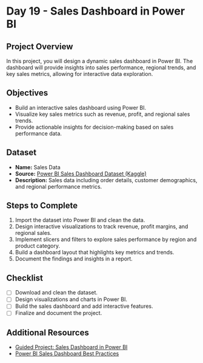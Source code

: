 # Day 19 - Sales Dashboard in Power BI

## Project Overview
In this project, you will design a dynamic sales dashboard in Power BI. The dashboard will provide insights into sales performance, regional trends, and key sales metrics, allowing for interactive data exploration.

## Objectives
- Build an interactive sales dashboard using Power BI.
- Visualize key sales metrics such as revenue, profit, and regional sales trends.
- Provide actionable insights for decision-making based on sales performance data.

## Dataset
- **Name:** Sales Data
- **Source:** [Power BI Sales Dashboard Dataset (Kaggle)](https://www.kaggle.com/datasets/mrferozi/power-bi-sales-dashboard)
- **Description:** Sales data including order details, customer demographics, and regional performance metrics.

## Steps to Complete
1. Import the dataset into Power BI and clean the data.
2. Design interactive visualizations to track revenue, profit margins, and regional sales.
3. Implement slicers and filters to explore sales performance by region and product category.
4. Build a dashboard layout that highlights key metrics and trends.
5. Document the findings and insights in a report.

## Checklist
- [ ] Download and clean the dataset.
- [ ] Design visualizations and charts in Power BI.
- [ ] Build the sales dashboard and add interactive features.
- [ ] Finalize and document the project.

## Additional Resources
- [Guided Project: Sales Dashboard in Power BI](https://www.coursera.org/learn/sales-dashboard-powerbi)
- [Power BI Sales Dashboard Best Practices](https://docs.microsoft.com/en-us/power-bi/guided-learning/sales-dashboard-overview)
